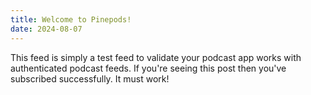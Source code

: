 ```yaml
---
title: Welcome to Pinepods!
date: 2024-08-07
---
```


This feed is simply a test feed to validate your podcast app works with authenticated podcast feeds. If you're seeing this post then you've subscribed successfully. It must work!
